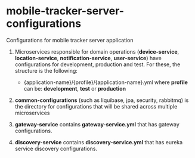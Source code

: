 # mobile-tracker-server-configurations
Configurations for mobile tracker server application

1. Microservices responsible for domain operations (<b>device-service</b>, <b>location-service</b>, <b>notification-service</b>, <b>user-service</b>) have configurations for development, production and test. For these, the structure is the following:

    - {application-name}/{profile}/{application-name}.yml
    where <b>profile</b> can be: <b>development</b>, <b>test</b> or <b>production</b>
    
2. <b>common-configurations</b> (such as liquibase, jpa, security, rabbitmq) is the directory for configurations that will be shared across multiple microservices

3. <b>gateway-service</b> contains <b>gateway-service.yml</b> that has gateway configurations.

3. <b>discovery-service</b> contains <b>discovery-service.yml</b> that has eureka service discovery configurations.
